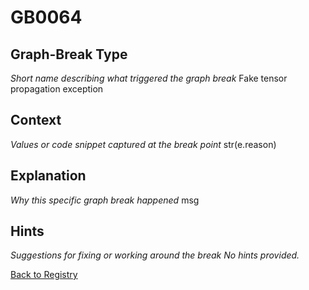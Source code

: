 # GB0064

## Graph-Break Type
*Short name describing what triggered the graph break*
Fake tensor propagation exception

## Context
*Values or code snippet captured at the break point*
str(e.reason)

## Explanation
*Why this specific graph break happened*
msg

## Hints
*Suggestions for fixing or working around the break*
*No hints provided.*



[Back to Registry](../index.md)
